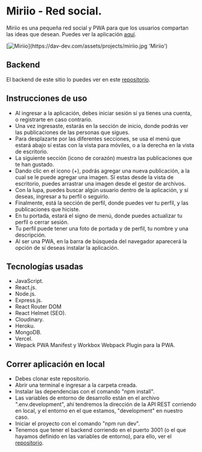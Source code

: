# Miriio - Red social.

Miriio es una pequeña red social y PWA para que los usuarios compartan las ideas
que desean. Puedes ver la aplicación [aquí](https://miriio.vercel.app/ 'aquí').

[![Miriio](https://photos.app.goo.gl/cDUK6MTuaYRTcsWZ7'Miriio')](https://dav-dev.com/assets/projects/miriio.jpg 'Miriio')

## Backend

El backend de este sitio lo puedes ver en este
[repositorio](https://github.com/blk-das/red.git).

## Instrucciones de uso

- Al ingresar a la aplicación, debes iniciar sesión sí ya tienes una cuenta, o
  registrarte en caso contrario.
- Una vez ingresaste, estarás en la sección de inicio, donde podrás ver las
  publicaciones de las personas que sigues.
- Para desplazarte por las diferentes secciones, se usa el menú que estará abajo
  sí estas con la vista para móviles, o a la derecha en la vista de escritorio.
- La siguiente sección (icono de corazón) muestra las publicaciones que te han
  gustado.
- Dando clic en el icono (+), podrás agregar una nueva publicación, a la cual se
  le puede agregar una imagen. Sí estas desde la vista de escritorio, puedes
  arrastrar una imagen desde el gestor de archivos.
- Con la lupa, puedes buscar algún usuario dentro de la aplicación, y sí deseas,
  ingresar a tu perfil o seguirlo.
- Finalmente, está la sección de perfil, donde puedes ver tu perfil, y las
  publicaciones que hiciste.
- En tu portada, estará el signo de menú, donde puedes actualizar tu perfil o
  cerrar sesión.
- Tu perfil puede tener una foto de portada y de perfil, tu nombre y una
  descripción.
- Al ser una PWA, en la barra de búsqueda del navegador aparecerá la opción de
  sí deseas instalar la aplicación.

## Tecnologías usadas

- JavaScript.
- React.js.
- Node.js.
- Express.js.
- React Router DOM
- React Helmet (SEO).
- Cloudinary.
- Heroku.
- MongoDB.
- Vercel.
- Wepack PWA Manifest y Workbox Webpack Plugin para la PWA.

## Correr aplicación en local

- Debes clonar este repositorio.
- Abrir una terminal e ingresar a la carpeta creada.
- Instalar las dependencias con el comando "npm install".
- Las variables de entorno de desarrollo están en el archivo ".env.development",
  ahí tendremos la dirección de la API REST corriendo en local, y el entorno en
  el que estamos, "development" en nuestro caso.
- Iniciar el proyecto con el comando "npm run dev".
- Tenemos que tener el backend corriendo en el puerto 3001 (o el que hayamos
  definido en las variables de entorno), para ello, ver el
  [repositorio](https://github.com/blk-das/red.git).

